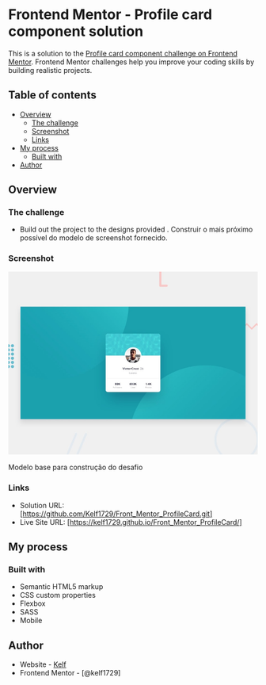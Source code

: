 # Frontend Mentor - Profile card component solution

This is a solution to the [Profile card component challenge on Frontend Mentor](https://www.frontendmentor.io/challenges/profile-card-component-cfArpWshJ). Frontend Mentor challenges help you improve your coding skills by building realistic projects.

## Table of contents

- [Overview](#overview)
  - [The challenge](#the-challenge)
  - [Screenshot](#screenshot)
  - [Links](#links)
- [My process](#my-process)
  - [Built with](#built-with)
- [Author](#author)

## Overview

### The challenge

- Build out the project to the designs provided
  . Construir o mais próximo possível do modelo de screenshot fornecido.

### Screenshot

![](./design/desktop-preview.jpg)

Modelo base para construção do desafio

### Links

- Solution URL: [https://github.com/Kelf1729/Front_Mentor_ProfileCard.git]
- Live Site URL: [https://kelf1729.github.io/Front_Mentor_ProfileCard/]

## My process

### Built with

- Semantic HTML5 markup
- CSS custom properties
- Flexbox
- SASS
- Mobile

## Author

- Website - [Kelf](https://kelf1729.github.io/)
- Frontend Mentor - [@kelf1729]
